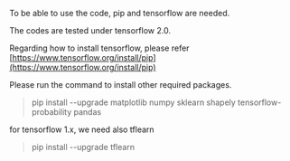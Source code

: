 To be able to use the code, pip and tensorflow are needed. 

The codes are tested under tensorflow 2.0. 

Regarding how to install tensorflow, please refer 
[https://www.tensorflow.org/install/pip](https://www.tensorflow.org/install/pip)

Please run the command to install other required packages.

> pip install --upgrade matplotlib numpy sklearn shapely tensorflow-probability pandas

for tensorflow 1.x, we need also tflearn

> pip install --upgrade tflearn